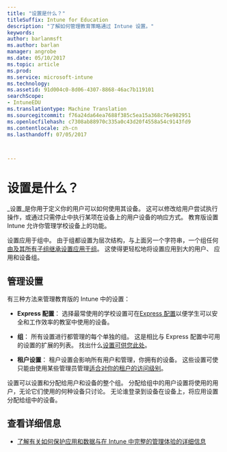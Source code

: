 ```yaml
---
title: "设置是什么？"
titleSuffix: Intune for Education
description: "了解如何管理教育策略通过 Intune 设置。"
keywords: 
author: barlanmsft
ms.author: barlan
manager: angrobe
ms.date: 05/10/2017
ms.topic: article
ms.prod: 
ms.service: microsoft-intune
ms.technology: 
ms.assetid: 91d004c0-8d06-4307-8868-46ac7b119101
searchScope:
- IntuneEDU
ms.translationtype: Machine Translation
ms.sourcegitcommit: f76a24da64ea7688f385c5ea15a368c76e982951
ms.openlocfilehash: c7308ab88970c335a0c43d20f4558a54c9143fd9
ms.contentlocale: zh-cn
ms.lasthandoff: 07/05/2017



---
```


# <a name="what-are-settings"></a>设置是什么？

_设置_是你用于定义你的用户可以如何使用其设备。 这可以修改给用户尝试执行操作，或通过只需停止中执行某项在设备上的用户设备的响应方式。 教育版设置 Intune 允许你管理学校设备上的功能。

设置应用于组中。 由于组都设置为层次结构，与上面另一个字符串，一个组任何[由及其所有子组继承设置应用于组](settings-inheritance.md)。 这使得更轻松地将设置应用到大的用户、 应用和设备组。

## <a name="manage-settings"></a>管理设置

有三种方法来管理教育版的 Intune 中的设置：

* __Express 配置__： 选择最常使用的学校设置可在[Express 配置](how-do-i-manage-settings.md#manage-settings-with-express-configuration)以便学生可以安全和工作效率的教室中使用的设备。

* __组__： 所有设置进行都管理的每个单独的组。 这是相比与 Express 配置中可用的设置的扩展的列表。 找出什么[设置可供您此处](available-settings.md)。

* __租户设置__： 租户设置会影响所有用户和管理，你拥有的设备。 这些设置可使只能由使用某些管理员管理[适合对你的租户的访问级别](what-are-tenants.md)。

设置可以设置和分配给用户和设备的整个组。 分配给组中的用户设置将使用的用户，无论它们使用的何种设备只讨论。 无论谁登录到设备在设备上，将应用设置分配给组中的设备。

## <a name="find-out-more"></a>查看详细信息

- [了解有关如何保护应用和数据与在 Intune 中完整的管理体验的详细信息](https://docs.microsoft.com/intune/deploy-use/protect-apps-and-data-with-microsoft-intune)

